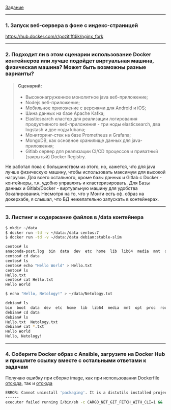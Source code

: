[Задание](https://github.com/netology-code/virt-homeworks/blob/virt-11/05-virt-03-docker/README.md)

------

### 1. Запуск веб-сервера в фоне с индекс-страницей

https://hub.docker.com/r/pozitiff4ik/nginx_fork

---

### 2. Подходит ли в этом сценарии использование Docker контейнеров или лучше подойдет виртуальная машина, физическая машина? Может быть возможны разные варианты?

> #### Сценарий:
> - Высоконагруженное монолитное java веб-приложение;
> - Nodejs веб-приложение;
> - Мобильное приложение c версиями для Android и iOS;
> - Шина данных на базе Apache Kafka;
> - Elasticsearch кластер для реализации логирования продуктивного веб-приложения - три ноды elasticsearch, два logstash и две ноды kibana;
> - Мониторинг-стек на базе Prometheus и Grafana;
> - MongoDB, как основное хранилище данных для java-приложения;
> - Gitlab сервер для реализации CI/CD процессов и приватный (закрытый) Docker Registry.

Не работал пока с большинством из этого, но, кажется, что для java лучше физическую машину, чтобы использовать максимум для высокой нагрузки. Для всего остального, кроме базы данных и Gitlab с Docker - контейнеры, т.к. удобно управлять и кластеризировать. Для Базы данных и Gitlab/Docker - виртуальную машину для удобства бэкапирования. Несмотря на то, что у Монги есть оф. образ на докерхабе, я слышал, что БД нежелательно запускать в контейнерах.

---

### 3. Листинг и содержание файлов в /data контейнера

```bash
$ mkdir ~/data
$ docker run -td -v ~/data:/data centos:7
$ docker run -td -v ~/data:/data debian:stable-slim
```

```bash
centos# ls
anaconda-post.log  bin  data  dev  etc  home  lib  lib64  media  mnt  opt  proc  root  run  sbin  srv  sys  tmp  usr  var
centos# cd data
centos# ls
centos# echo "Hello World" > Hello.txt
centos# ls
Hello.txt
centos# cat Hello.txt
Hello World
```

```bash
$ echo "Hello, Netology!" > ~/data/Netology.txt
```

```bash
debian# ls
bin  boot  data  dev  etc  home  lib  lib64  media  mnt  opt  proc  root  run  sbin  srv  sys  tmp  usr  var
debian# cd data
debian# ls
Hello.txt  Netology.txt
debian# cat *.txt       
Hello World
Hello, Netology!
```

---

### 4. Соберите Docker образ с Ansible, загрузите на Docker Hub и пришлите ссылку вместе с остальными ответами к задачам

Получаю ошибку при сборке image, как при использовании Dockerfile [отсюда](https://github.com/netology-code/virt-video-code/blob/main/docker/Dockerfile), так и [отсюда](https://github.com/netology-code/virt-homeworks/blob/virt-11/05-virt-03-docker/src/build/ansible/Dockerfile)


```bash
ERROR: Cannot uninstall 'packaging'. It is a distutils installed project and thus we cannot accurately determine which files belong to it which would lead to only a partial uninstall.
------
executor failed running [/bin/sh -c CARGO_NET_GIT_FETCH_WITH_CLI=1 &&     apk --no-cache add         sudo         python3        py3-pip         openssl         ca-certificates         sshpass         openssh-client         rsync         git &&     apk --no-cache add --virtual build-dependencies         python3-dev         libffi-dev         musl-dev         gcc         cargo         openssl-dev         libressl-dev         build-base &&     pip install --upgrade pip wheel &&     pip install --upgrade cryptography cffi &&     pip uninstall ansible-base &&     pip install ansible-core &&     pip install ansible==2.10.0 &&     pip install mitogen ansible-lint jmespath &&     pip install --upgrade pywinrm &&     apk del build-dependencies &&     rm -rf /var/cache/apk/* &&     rm -rf /root/.cache/pip &&     rm -rf /root/.cargo]: exit code: 1
```